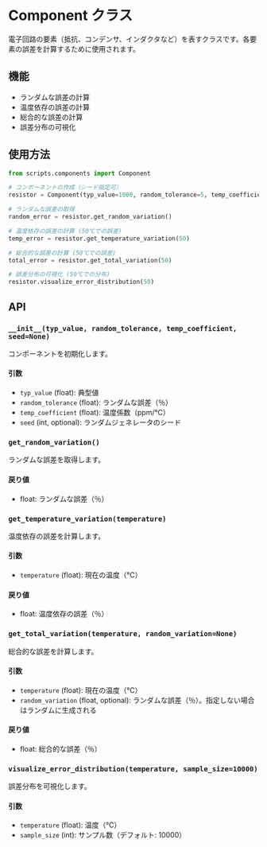 # Component クラス

電子回路の要素（抵抗、コンデンサ、インダクタなど）を表すクラスです。各要素の誤差を計算するために使用されます。

## 機能

- ランダムな誤差の計算
- 温度依存の誤差の計算
- 総合的な誤差の計算
- 誤差分布の可視化

## 使用方法

```python
from scripts.components import Component

# コンポーネントの作成（シード指定可）
resistor = Component(typ_value=1000, random_tolerance=5, temp_coefficient=100, seed=42)

# ランダムな誤差の取得
random_error = resistor.get_random_variation()

# 温度依存の誤差の計算 (50℃での誤差)
temp_error = resistor.get_temperature_variation(50)

# 総合的な誤差の計算 (50℃での誤差)
total_error = resistor.get_total_variation(50)

# 誤差分布の可視化 (50℃での分布)
resistor.visualize_error_distribution(50)
```

## API

### `__init__(typ_value, random_tolerance, temp_coefficient, seed=None)`

コンポーネントを初期化します。

#### 引数

- `typ_value` (float): 典型値
- `random_tolerance` (float): ランダムな誤差（％）
- `temp_coefficient` (float): 温度係数（ppm/℃）
- `seed` (int, optional): ランダムジェネレータのシード

### `get_random_variation()`

ランダムな誤差を取得します。

#### 戻り値

- float: ランダムな誤差（％）

### `get_temperature_variation(temperature)`

温度依存の誤差を計算します。

#### 引数

- `temperature` (float): 現在の温度（℃）

#### 戻り値

- float: 温度依存の誤差（％）

### `get_total_variation(temperature, random_variation=None)`

総合的な誤差を計算します。

#### 引数

- `temperature` (float): 現在の温度（℃）
- `random_variation` (float, optional): ランダムな誤差（％）。指定しない場合はランダムに生成される

#### 戻り値

- float: 総合的な誤差（％）

### `visualize_error_distribution(temperature, sample_size=10000)`

誤差分布を可視化します。

#### 引数

- `temperature` (float): 温度（℃）
- `sample_size` (int): サンプル数（デフォルト: 10000）